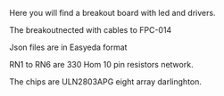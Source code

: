 Here you will find a breakout board with led and drivers.

The breakoutnected with cables to FPC-014

Json files are in Easyeda format

RN1 to RN6 are 330 Hom 10 pin resistors network.

The chips are ULN2803APG eight array darlinghton.
